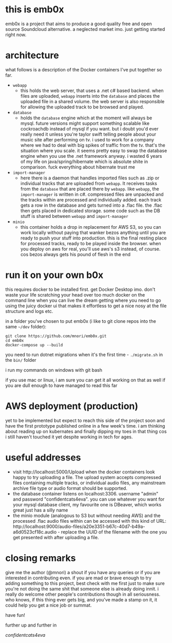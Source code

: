 # this is emb0x
emb0x is a project that aims to produce a good quality free and open source Soundcloud alternative. a neglected market imo. just getting started right now.

# architecture

what follows is a description of the Docker containers I've put together so far.
- `webapp`
  - this holds the web server, that uses a .net c# based backend. when files are uploaded, `webapp` inserts into the `database` and places the uploaded file in a shared volume. the web server is also responsible for allowing the uploaded track to be browsed and played.
- `database`
  - holds the `database` engine which at the moment will always be mysql. future versions might support something scalable like cockroachdb instead of mysql if you want. but i doubt you'd ever really need it unless you're taylor swift telling people about your music site after performing on tv. i used to work for a company where we had to deal with big spikes of traffic from the tv. that's the situation where you scale. it seems pretty easy to swap the database engine when you use the .net framework anyway. i wasted 6 years of my life on java/spring/hibernate which is absolute shite in comparison. fuck everything about hibernate trust me
- `import-manager`
  - here there is a daemon that handles imported files such as .zip or individual tracks that are uploaded from `webapp`. It receives tasks from the `database` that are placed there by `webapp`. like `webapp`, the `import-manager` is written in c#. compressed files are unpacked and the tracks within are processed and individually added. each track gets a row in the database and gets turned into a .flac file. the .flac then gets placed in dedicated storage. some code such as the DB stuff is shared between `webapp` and `import-manager`
- `minio`
  - this container holds a drop in replacement for AWS S3, so you can work locally without paying that wanker bezos anything until you are ready to push your stuff into production. this is the final resting place for processed tracks, ready to be played inside the browser. when you deploy on aws for real, you'll use aws's s3 instead, of course. cos bezos always gets his pound of flesh in the end

# run it on your own b0x
this requires docker to be installed first. get Docker Desktop imo. don't waste your life scratching your head over too much docker on the command line when you can live the dream getting where you need to go using the juicy docker ui that makes it effortless to get a nice nosy at the file structure and logs etc.

in a folder you've chosen to put emb0x (i like to git clone repos into the same `~/dev` folder):
```
git clone https://github.com/mnori/emb0x.git
cd emb0x
docker-compose up --build
```

you need to run dotnet migrations when it's the first time - `./migrate.sh` in the `bin/` folder

i run my commands on windows with git bash

if you use mac or linux, i am sure you can get it all working on that as well if you are dull enough to have managed to read this far

# AWS deployment (production)

yet to be implemented but expect to reach this side of the project soon and have the first prototype published online in a few week's time. i am thinking about reading up on kubernates and finally dipping my toes in that thing cos i still haven't touched it yet despite working in tech for ages.

# useful addresses
- visit http://localhost:5000/Upload when the docker containers look happy to try uploading a file. The upload system accepts compressed files containing multiple tracks, or individual audio files, any mainstream archive file type or audio format should be supported.
- the database container listens on localhost:3306. username "admin" and password "confidentcats4eva". you can use whatever you want for your mysql database client, my favourite one is DBeaver, which works great just has a silly name
- the minio module (analogous to S3 but without needing AWS) and the processed .flac audio files within can be accessed with this kind of URL: http://localhost:9000/audio-files/a20e3351-b67c-40d7-b49a-a6d0523cf18c.audio - replace the UUID of the filename with the one you get presented with after uploading a file.

# closing remarks

give me the author (@mnori) a shout if you have any queries or if you are interested in contributing even. if you are mad or brave enough to try adding something to this project, best check with me first just to make sure you're not doing the same shit that someone else is already doing innit. i really do welcome other people's contributions though in all seriousness. who knows, if this thing ever gets big, and you've made a stamp on it, it could help you get a nice job or summat.

have fun!

further up and further in

*confidentcats4eva*
